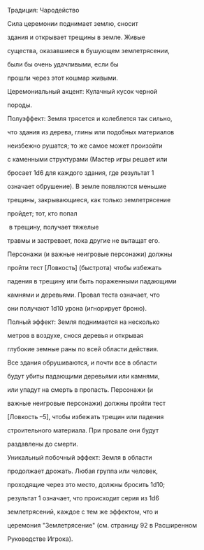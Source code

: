 
Традиция: Чародейство

Сила церемонии поднимает землю, сносит

здания и открывает трещины в земле. Живые

существа, оказавшиеся в бушующем землетрясении,

были бы очень удачливыми, если бы

прошли через этот кошмар живыми.

Церемониальный акцент: Кулачный кусок черной

породы.

Полуэффект: Земля трясется и колеблется так сильно,

что здания из дерева, глины или подобных материалов

неизбежно рушатся; то же самое может произойти

с каменными структурами (Мастер игры решает или

бросает 1d6 для каждого здания, где результат 1

означает обрушение). В земле появляются меньшие

трещины, закрывающиеся, как только землетрясение

пройдет; тот, кто попал

  

 в трещину, получает тяжелые

травмы и застревает, пока другие не вытащат его.

Персонажи (и важные неигровые персонажи) должны

пройти тест [Ловкость] (быстрота) чтобы избежать

падения в трещину или быть пораженными падающими

камнями и деревьями. Провал теста означает, что

они получают 1d10 урона (игнорирует броню).

Полный эффект: Земля поднимается на несколько

метров в воздухе, снося деревья и открывая

глубокие земные раны по всей области действия.

Все здания обрушиваются, и почти все в области

будут убиты падающими деревьями или камнями,

или упадут на смерть в пропасть. Персонажи (и

важные неигровые персонажи) должны пройти тест

[Ловкость –5], чтобы избежать трещин или падения

строительного материала. При провале они будут

раздавлены до смерти.

Уникальный побочный эффект: Земля в области

продолжает дрожать. Любая группа или человек,

проходящие через это место, должны бросить 1d10;

результат 1 означает, что происходит серия из 1d6

землетрясений, каждое с тем же эффектом, что и

церемония "Землетрясение" (см. страницу 92 в Расширенном

Руководстве Игрока).